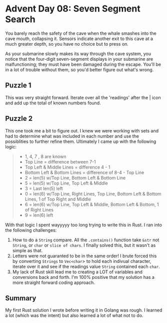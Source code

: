 # Advent Day 08: Seven Segment Search
You barely reach the safety of the cave when the whale smashes into the cave mouth, collapsing it. Sensors indicate another exit to this cave at a much greater depth, so you have no choice but to press on.

As your submarine slowly makes its way through the cave system, you notice that the four-digit seven-segment displays in your submarine are malfunctioning; they must have been damaged during the escape. You'll be in a lot of trouble without them, so you'd better figure out what's wrong.

## Puzzle 1
This was very straight forward. Iterate over all the 'readings' after the | icon and add up the total of known numbers found.  

## Puzzle 2
This one took me a bit to figure out. I knew we were working with sets and had to determine what was included in each number and use the possiblities to further refine them. Ultimately I came up with the following logic: 

>* 1, 4, 7 , 8 are known
>* Top Line = difference between 7-1
>* Top Left & Middle Lines = difference 4 - 1
>* Bottom Left & Bottom Lines = difference of 8-4 - Top Line
>* 2 = len(5) w/Top Line, Bottom Left & Bottom Line
>* 5 = len(5) w/Top Line, Top Left & Middle
>* 3 = Last len(5) left
>* 0 = len(6) w/Top Line, Right Lines, Top Line, Bottom Left & Bottom Lines, 1 of Top Right and Middle
>* 6 = len(6) w/Top Line, Top Left & Middle, Bottom Left & Bottom, 1 of Right Lines
>* 9 = len(6) left

With that logic I spent wayyyyy too long trying to write this in Rust. I ran into the following challenges: 

1. How to do a `String` compare. All the `.contains()` function take `&str` not `String`, or `char` or `slice of chars`. I finally solved this, but it wasn't as simple as that. 
2. Letters were not guaranted to be in the same order! I brute forced this by converting `Strings` to `Vec<char`> to hold each indivual character, iterate over it and see if the readings value `String` contained each `char`. 
3. My lack of Rust skill lead me to creating a LOT of variables and conversions back and forth. I'm 100% positive that my solution has a more straight forward coding approach. 

## Summary
My first Rust solution I wrote before writing it in Golang was rough. I learned a lot (which was the intent) but also learned a lot of what not to do. 
